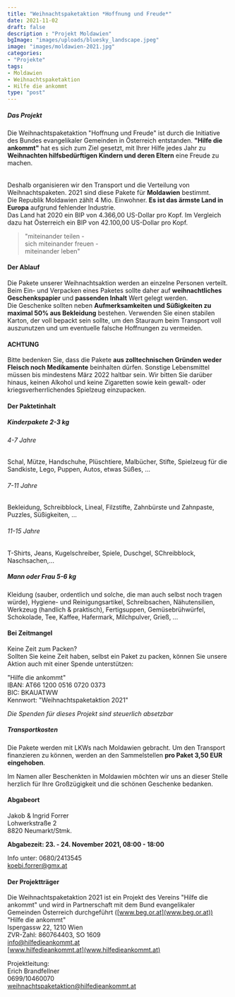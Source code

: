 ```yaml
---
title: "Weihnachtspaketaktion *Hoffnung und Freude*"
date: 2021-11-02
draft: false
description : "Projekt Moldawien"
bgImage: "images/uploads/bluesky_landscape.jpeg"
image: "images/moldawien-2021.jpg"
categories:
- "Projekte"
tags:
- Moldawien
- Weihnachtspaketaktion
- Hilfe die ankommt
type: "post"
---
```

##### Das Projekt
Die Weihnachtspaketaktion "Hoffnung und Freude" ist durch die Initiative des Bundes evangelikaler Gemeinden in Österreich entstanden. **"Hilfe die ankommt"** hat es sich zum Ziel gesetzt, mit Ihrer Hilfe jedes Jahr zu **Weihnachten hilfsbedürftigen Kindern und deren Eltern** eine Freude zu machen.
<!--more-->
###### 
Deshalb organisieren wir den Transport und die Verteilung von Weihnachtspaketen. 2021 sind diese Pakete für **Moldawien** bestimmt.  
Die Republik Moldawien zählt 4 Mio. Einwohner. **Es ist das ärmste Land in Europa** aufgrund fehlender Industrie.  
Das Land hat 2020 ein BIP von 4.366,00 US-Dollar pro Kopf. Im Vergleich dazu hat Österreich ein BIP von 42.100,00 US-Dollar pro Kopf.  
> "miteinander teilen -   
> sich miteinander freuen -   
> miteinander leben"  

#### Der Ablauf
Die Pakete unserer Weihnachtsaktion werden an einzelne Personen verteilt. Beim Ein- und Verpacken eines Paketes sollte daher auf **weihnachtliches Geschenkspapier** und **passenden Inhalt** Wert gelegt werden.  
Die Geschenke sollten neben **Aufmerksamkeiten und Süßigkeiten zu maximal 50% aus Bekleidung** bestehen. Verwenden Sie einen stabilen Karton, der voll bepackt sein sollte, um den Stauraum beim Transport voll auszunutzen und um eventuelle falsche Hoffnungen zu vermeiden.
#### ACHTUNG
Bitte bedenken Sie, dass die Pakete **aus zolltechnischen Gründen weder Fleisch noch Medikamente** beinhalten dürfen. Sonstige Lebensmittel müssen bis mindestens März 2022 haltbar sein. Wir bitten Sie darüber hinaus, keinen Alkohol und keine Zigaretten sowie kein gewalt- oder kriegsverherrlichendes Spielzeug einzupacken.
#### Der Paktetinhalt
##### Kinderpakete 2-3 kg
###### 4-7 Jahre
Schal, Mütze, Handschuhe, Plüschtiere, Malbücher, Stifte, Spielzeug für die Sandkiste, Lego, Puppen, Autos, etwas Süßes, ...
###### 7-11 Jahre
Bekleidung, Schreibblock, Lineal, Filzstifte, Zahnbürste und Zahnpaste, Puzzles, Süßigkeiten, ...
###### 11-15 Jahre
T-Shirts, Jeans, Kugelschreiber, Spiele, Duschgel, SChreibblock, Naschsachen,...
##### Mann oder Frau 5-6 kg
Kleidung (sauber, ordentlich und solche, die man auch selbst noch tragen würde), Hygiene- und Reinigungsartikel, Schreibsachen, Nähutensilien, Werkzeug (handlich & praktisch), Fertigsuppen, Gemüsebrühwürfel, Schokolade, Tee, Kaffee, Hafermark, Milchpulver, Grieß, ...
#### Bei Zeitmangel
Keine Zeit zum Packen?  
Sollten Sie keine Zeit haben, selbst ein Paket zu packen, können Sie unsere Aktion auch mit einer Spende unterstützen:  
  
"Hilfe die ankommt"  
IBAN: AT66 1200 0516 0720 0373  
BIC: BKAUATWW  
Kennwort: "Weihnachtspaketaktion 2021"  
  
*Die Spenden für dieses Projekt sind steuerlich absetzbar*

##### Transportkosten
Die Pakete werden mit LKWs nach Moldawien gebracht. Um den Transport finanzieren zu können, werden an den Sammelstellen **pro Paket 3,50 EUR eingehoben**.  

Im Namen aller Beschenkten in Moldawien möchten wir uns an dieser Stelle herzlich für Ihre Großzügigkeit und die schönen Geschenke bedanken.

#### Abgabeort
Jakob & Ingrid Forrer  
Lohwerkstraße 2  
8820 Neumarkt/Stmk.  

**Abgabezeit: 23. - 24. November 2021, 08:00 - 18:00**  

Info unter: 0680/2413545  
koebi.forrer@gmx.at

#### Der Projektträger
Die Weihnachtspaketaktion 2021 ist ein Projekt des Vereins "Hilfe die ankommt" und wird in Partnerschaft mit dem Bund evangelikaler Gemeinden Österreich durchgeführt ([www.beg.or.at](www.beg.or.at))  
"Hilfe die ankommt"  
Ispergassw 22, 1210 Wien  
ZVR-Zahl: 860764403, SO 1609  
info@hilfedieankommt.at  
[www.hilfedieankommt.at](www.hilfedieankommt.at)  

Projektleitung:  
Erich Brandfellner  
0699/10460070  
weihnachtspaketaktion@hilfedieankommt.at